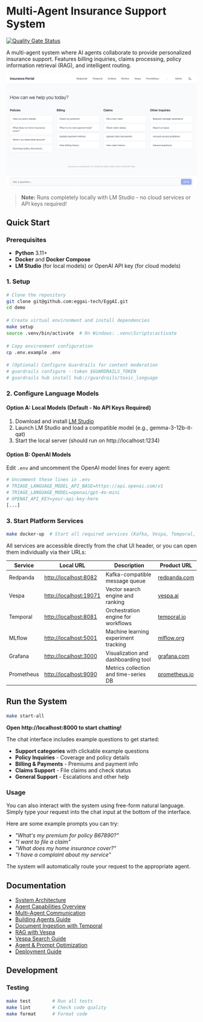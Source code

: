 # Multi-Agent Insurance Support System

[![Quality Gate Status](https://sonarcloud.io/api/project_badges/measure?project=eggai-tech_EggAI&metric=alert_status)](https://sonarcloud.io/summary/new_code?id=eggai-tech_EggAI)

A multi-agent system where AI agents collaborate to provide personalized insurance support. Features billing inquiries, claims processing, policy information retrieval (RAG), and intelligent routing.

![Chat UI Screenshot](https://raw.githubusercontent.com/eggai-tech/EggAI/refs/heads/main/docs/docs/assets/support-chat.png)

> **Note:** Runs completely locally with LM Studio - no cloud services or API keys required!

## Quick Start

### Prerequisites

- **Python** 3.11+
- **Docker** and **Docker Compose**
- **LM Studio** (for local models) or OpenAI API key (for cloud models)

### 1. Setup

```bash
# Clone the repository
git clone git@github.com:eggai-tech/EggAI.git
cd demo

# Create virtual environment and install dependencies
make setup
source .venv/bin/activate  # On Windows: .venv\Scripts\activate

# Copy environment configuration
cp .env.example .env

# (Optional) Configure Guardrails for content moderation
# guardrails configure --token $GUARDRAILS_TOKEN
# guardrails hub install hub://guardrails/toxic_language
```

### 2. Configure Language Models

#### Option A: Local Models (Default - No API Keys Required)

1. Download and install [LM Studio](https://lmstudio.ai/)
2. Launch LM Studio and load a compatible model (e.g., gemma-3-12b-it-qat)
3. Start the local server (should run on http://localhost:1234)

#### Option B: OpenAI Models

Edit `.env` and uncomment the OpenAI model lines for every agent:

```bash
# Uncomment these lines in .env
# TRIAGE_LANGUAGE_MODEL_API_BASE=https://api.openai.com/v1
# TRIAGE_LANGUAGE_MODEL=openai/gpt-4o-mini
# OPENAI_API_KEY=your-api-key-here
[...]
```

### 3. Start Platform Services

```bash
make docker-up  # Start all required services (Kafka, Vespa, Temporal, etc.)
```

All services are accessible directly from the chat UI header, or you can open them individually via their URLs:

| Service     | Local URL                            | Description                            | Product URL                              |
|-------------|--------------------------------------|----------------------------------------|-------------------------------------------|
| Redpanda    | [http://localhost:8082](http://localhost:8082)   | Kafka-compatible message queue         | [redpanda.com](https://redpanda.com)       |
| Vespa       | [http://localhost:19071](http://localhost:19071) | Vector search engine and ranking       | [vespa.ai](https://vespa.ai)               |
| Temporal    | [http://localhost:8081](http://localhost:8081)   | Orchestration engine for workflows     | [temporal.io](https://temporal.io)         |
| MLflow      | [http://localhost:5001](http://localhost:5001)   | Machine learning experiment tracking   | [mlflow.org](https://mlflow.org)           |
| Grafana     | [http://localhost:3000](http://localhost:3000)   | Visualization and dashboarding tool    | [grafana.com](https://grafana.com)         |
| Prometheus  | [http://localhost:9090](http://localhost:9090)   | Metrics collection and time-series DB  | [prometheus.io](https://prometheus.io)     |

## Run the System

```bash
make start-all
```

**Open http://localhost:8000 to start chatting!**

The chat interface includes example questions to get started:

- **Support categories** with clickable example questions
- **Policy Inquiries** - Coverage and policy details
- **Billing & Payments** - Premiums and payment info  
- **Claims Support** - File claims and check status
- **General Support** - Escalations and other help

### Usage

You can also interact with the system using free-form natural language.  
Simply type your request into the chat input at the bottom of the interface.

Here are some example prompts you can try:

- _"What's my premium for policy B67890?"_
- _"I want to file a claim"_
- _"What does my home insurance cover?"_
- _"I have a complaint about my service"_

The system will automatically route your request to the appropriate agent.

## Documentation

- [System Architecture](docs/system-architecture.md)
- [Agent Capabilities Overview](docs/agents-overview.md)
- [Multi-Agent Communication](docs/multi-agent-communication.md)
- [Building Agents Guide](docs/building-agents-eggai.md)
- [Document Ingestion with Temporal](docs/ingestion-pipeline.md)
- [RAG with Vespa](docs/agentic-rag.md)
- [Vespa Search Guide](docs/vespa-search-guide.md)
- [Agent & Prompt Optimization](docs/advanced-topics/agent-optimization.md)
- [Deployment Guide](docs/advanced-topics/multi-environment-deployment.md)

## Development

### Testing

```bash
make test        # Run all tests
make lint        # Check code quality
make format      # Format code
```
